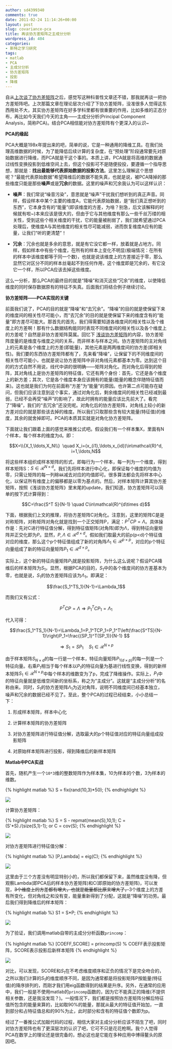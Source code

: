 ```yaml
---
author: sd4399340
comments: true
date: 2011-02-24 11:14:26+00:00
layout: post
slug: covariance-pca
title: 再谈协方差矩阵之主成分分析
wordpress_id: 404
categories:
- 斯特之学习研究
tags:
- matlab
- PCA
- 主成分分析
- 协方差矩阵
- 投影
- 降维
---
```


自从[上次谈了协方差矩阵](http://pinkyjie.com/2010/08/31/covariance/)之后，感觉写这种科普性文章还不错，那我就再谈一把协方差矩阵吧。上次那篇文章在理论层次介绍了下协方差矩阵，没准很多人觉得这东西用处不大，其实协方差矩阵在好多学科里都有很重要的作用，比如多维的正态分布，再比如今天我们今天的主角——主成分分析(Principal Component Analysis，简称PCA)。结合PCA相信能对协方差矩阵有个更深入的认识~

**PCA的缘起**

PCA大概是198x年提出来的吧，简单的说，它是一种通用的降维工具。在我们处理高维数据的时候，为了能降低后续计算的复杂度，在“预处理”阶段通常要先对原始数据进行降维，而PCA就是干这个事的。本质上讲，PCA就是将高维的数据通过线性变换投影到低维空间上去，但这个投影可不是随便投投，要遵循一个指导思想，那就是：**找出最能够代表原始数据的投影方法**。这里怎么理解这个思想呢？“最能代表原始数据”希望降维后的数据不能失真，也就是说，被PCA降掉的那些维度只能是那些**噪声**或是**冗余**的数据。这里的噪声和冗余我认为可以这样认识：


  * **噪声**：我们常说“噪音污染”，意思就是“噪声”干扰我们想听到的真正声音。同样，假设样本中某个主要的维度A，它能代表原始数据，是“我们真正想听到的东西”，它本身含有的“能量”(即该维度的方差，为啥？别急，后文该解释的时候就有啦~)本来应该是很大的，但由于它与其他维度有那么一些千丝万缕的相关性，受到这些个相关维度的干扰，它的能量被削弱了，我们就希望通过PCA处理后，使维度A与其他维度的相关性尽可能减弱，进而恢复维度A应有的能量，让我们“听的更清楚”！


  * **冗余**：冗余也就是多余的意思，就是有它没它都一样，放着就是占地方。同样，假如样本中有些个维度，在所有的样本上变化不明显(极端情况：在所有的样本中该维度都等于同一个数)，也就是说该维度上的方差接近于零，那么显然它对区分不同的样本丝毫起不到任何作用，这个维度即是冗余的，有它没它一个样，所以PCA应该去掉这些维度。


这么一分析，那么PCA的最终目的就是“降噪”和消灭这些“冗余”的维度，以使降低维度的同时保存数据原有的特征不失真。后面我们将结合例子继续讨论。

<!-- more -->

**协方差矩阵——PCA实现的关键**

前面我们说了，PCA的目的就是“降噪”和“去冗余”。“降噪”的目的就是使保留下来的维度间的相关性尽可能小，而“去冗余”的目的就是使保留下来的维度含有的“能量”即方差尽可能大。那首先的首先，我们得需要知道各维度间的相关性以及个维度上的方差啊！那有什么数据结构能同时表现不同维度间的相关性以及各个维度上的方差呢？自然是非协方差矩阵莫属。回忆下 [浅谈协方差矩阵](http://pinkyjie.com/2010/08/31/covariance/)的内容，协方差矩阵度量的是维度与维度之间的关系，而非样本与样本之间。协方差矩阵的主对角线上的元素是各个维度上的方差(即能量)，其他元素是两两维度间的协方差(即相关性)。我们要的东西协方差矩阵都有了，先来看“降噪”，让保留下的不同维度间的相关性尽可能小，也就是说让协方差矩阵中非对角线元素都基本为零。达到这个目的的方式自然不用说，线代中讲的很明确——矩阵对角化。而对角化后得到的矩阵，其对角线上是协方差矩阵的特征值，它还有两个身份：首先，它还是各个维度上的新方差；其次，它是各个维度本身应该拥有的能量(能量的概念伴随特征值而来)。这也就是我们为何在前面称“方差”为“能量”的原因。也许第二点可能存在疑问，但我们应该注意到这个事实，通过对角化后，剩余维度间的相关性已经减到最弱，已经不会再受“噪声”的影响了，故此时拥有的能量应该比先前大了。看完了“降噪”，我们的“去冗余”还没完呢。对角化后的协方差矩阵，对角线上较小的新方差对应的就是那些该去掉的维度。所以我们只取那些含有较大能量(特征值)的维度，其余的就舍掉即可。PCA的本质其实就是对角化协方差矩阵。

下面就让我们跟着上面的感觉来推推公式吧。假设我们有一个样本集X，里面有N个样本，每个样本的维度为d。即：

$$X=\\{X_1,\ldots,X_N\\}  \quad X_i=(x_{i1},\ldots,x_{id})\in\mathcal{R}^d, i=1,\ldots,N$$

将这些样本组织成样本矩阵的形式，即每行为一个样本，每一列为一个维度，得到样本矩阵S：$S\in\mathcal{R}^{N\times d}$。我们先将样本进行中心化，即保证每个维度的均值为零，只需让矩阵的每一列<del>除以</del>减去对应的均值即可。很多算法都会先将样本中心化，以保证所有维度上的偏移都是以零为基点的。然后，对样本矩阵计算其协方差矩阵，按照《浅谈协方差矩阵》里末尾的update，我们知道，协方差矩阵可以简单的按下式计算得到：

$$C=\frac{S^T S}{N-1} \quad C\in\mathcal{R}^{d\times d}$$

下面，根据我们上文的推理，将协方差矩阵C对角化。注意到，这里的矩阵C是是对称矩阵，对称矩阵对角化就是找到一个正交矩阵P，满足：$P^TCP=\Lambda$。具体操作是：先对C进行特征值分解，得到特征值矩阵(对角阵)即为$\Lambda$，得到特征向量矩阵并正交化即为$P$。显然，$P,\Lambda\in\mathcal{R}^{d\times d}$。假如我们取最大的前p(p&lt;d)个特征值对应的维度，那么这个p个特征值组成了新的对角阵$\Lambda_1\in\mathcal{R}^{p\times p}$，对应的p个特征向量组成了新的特征向量矩阵$P_1\in\mathcal{R}^{d\times p}$。

实际上，这个新的特征向量矩阵$P_1$就是投影矩阵，为什么这么说呢？假设PCA降维后的样本矩阵为$S_1$，显然，根据PCA的目的，$S_1$中的各个维度间的协方差基本为零，也就是说，$S_1$的协方差矩阵应该为$\Lambda_1$。即满足：

$$\frac{S_1^TS_1}{N-1}=\Lambda_1$$

而我们又有公式：

$$P^TCP=\Lambda \Rightarrow P_1^TCP_1=\Lambda_1$$

代入可得：

$$\frac{S_1^TS_1}{N-1}=\Lambda_1=P_1^TCP_1=P_1^T\left(\frac{S^TS}{N-1}\right)P_1=\frac{(SP_1)^T(SP_1)}{N-1} $$

$$\Rightarrow S_1=SP_1 \quad S_1\in\mathcal{R}^{N\times p}$$

由于样本矩阵$S_{N\times d}$的每一行是一个样本，特征向量矩阵$P_{1(d\times p)}$的每一列是一个特征向量。右乘$P_1$相当于每个样本以$P_1$的特征向量为基进行线性变换，得到的新样本矩阵$S_1\in\mathcal{R}^{N\times p}$中每个样本的维数变为了p，完成了降维操作。实际上，$P_1$中的特征向量就是低维空间新的坐标系，称之为“主成分”。这就是“主成分分析”的名称由来。同时，$S_1$的协方差矩阵$\Lambda_1$为近对角阵，说明不同维度间已经基本独立，噪声和冗余的数据已经不见了。至此，整个PCA的过程已经结束，小小总结一下：


  1. 形成样本矩阵，样本中心化


  2. 计算样本矩阵的协方差矩阵


  3. 对协方差矩阵进行特征值分解，选取最大的p个特征值对应的特征向量组成投影矩阵


  4. 对原始样本矩阵进行投影，得到降维后的新样本矩阵


**Matlab中PCA实战**

首先，随机产生一个`10*3`维的整数矩阵作为样本集，10为样本的个数，3为样本的维数。

{% highlight matlab %}
S = fix(rand(10,3)*50);
{% endhighlight %}

[![](http://pinkyjie.com/wordpress/wp-content/uploads/2011/02/sample1.jpg)](http://pinkyjie.com/wordpress/wp-content/uploads/2011/02/sample1.jpg)

计算协方差矩阵：

{% highlight matlab %}
S = S - repmat(mean(S),10,1);
C = (S'*S)./(size(S,1)-1);
or
C = cov(S);
{% endhighlight %}

[![](http://pinkyjie.com/wordpress/wp-content/uploads/2011/02/cov.jpg)](http://pinkyjie.com/wordpress/wp-content/uploads/2011/02/cov.jpg)

对协方差矩阵进行特征值分解：

{% highlight matlab %}
[P,Lambda] = eig(C);
{% endhighlight %}

[![](http://pinkyjie.com/wordpress/wp-content/uploads/2011/02/eig.jpg)](http://pinkyjie.com/wordpress/wp-content/uploads/2011/02/eig.jpg)

这里由于三个方差没有明显特别小的，所以我们都保留下来，虽然维度没有降，但观察Lambda(即PCA后的样本协方差矩阵)和C(即原始的协方差矩阵)，可以发现，<del>3个维度上的方差都有增大，也就是能量都比原来增大了，</del>3个维度上的方差有所变化，但对角线之和没有变，能量重新得到了分配，这就是“降噪”的功劳。最后我们得到降维后的样本矩阵：

{% highlight matlab %}
S1 = S*P;
{% endhighlight %}

[![](http://pinkyjie.com/wordpress/wp-content/uploads/2011/02/new_sample.jpg)](http://pinkyjie.com/wordpress/wp-content/uploads/2011/02/new_sample.jpg)

为了验证，我们调用matlab自带的主成分分析函数`princomp`：

{% highlight matlab %}
[COEFF,SCORE] = princomp(S) % COEFF表示投影矩阵，SCORE表示投影后新样本矩阵
{% endhighlight %}

[![](http://pinkyjie.com/wordpress/wp-content/uploads/2011/02/princomp.jpg)](http://pinkyjie.com/wordpress/wp-content/uploads/2011/02/princomp.jpg)

对比，可以发现，SCORE和$S_1$在不考虑维度顺序和正负的情况下是完全吻合的，之所以我们计算的$S_1$的维度顺序不同，是因为通常都是将投影矩阵P按能量(特征值)的降序排列的，而刚才我们用eig函数得到的结果是升序。另外，在通常的应用中，我们一般是不使用matlab的`princomp`函数的，因为它不能真正的降维(不提供相关参数，还是我没发现？)。一般情况下，我们都是按照协方差矩阵分解后特征值所包含的能量来算的，比如取90%的能量，那就从最大的特征值开始加，一直到部分和占特征值总和的90%为止，此时部分和含有的特征值个数即为p。

经过了一番推公式加敲代码的过程，相信大家对主成分分析应该不陌生了吧，同时对协方差矩阵也有了更深层次的认识了吧，它可不只是花花枪啊。我个人觉得PCA在数学上的理论还是很完备的，想必这也是它能在多种应用中博得鳌头的原因吧。

